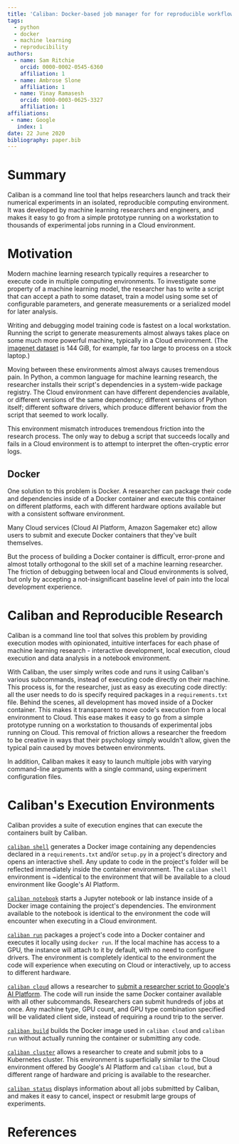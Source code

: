 ```yaml
---
title: 'Caliban: Docker-based job manager for for reproducible workflows'
tags:
  - python
  - docker
  - machine learning
  - reproducibility
authors:
  - name: Sam Ritchie
    orcid: 0000-0002-0545-6360
    affiliation: 1
  - name: Ambrose Slone
    affiliation: 1
  - name: Vinay Ramasesh
    orcid: 0000-0003-0625-3327
    affiliation: 1
affiliations:
 - name: Google
   index: 1
date: 22 June 2020
bibliography: paper.bib
---
```


# Summary

Caliban is a command line tool that helps researchers launch and track their
numerical experiments in an isolated, reproducible computing environment. It was
developed by machine learning researchers and engineers, and makes it easy to go
from a simple prototype running on a workstation to thousands of experimental
jobs running in a Cloud environment.

# Motivation

Modern machine learning research typically requires a researcher to execute code
in multiple computing environments. To investigate some property of a machine
learning model, the researcher has to write a script that can accept a path to
some dataset, train a model using some set of configurable parameters, and
generate measurements or a serialized model for later analysis.

Writing and debugging model training code is fastest on a local workstation.
Running the script to generate measurements almost always takes place on some
much more powerful machine, typically in a Cloud environment. (The [imagenet
dataset](https://www.tensorflow.org/datasets/catalog/imagenet2012) is 144 GiB,
for example, far too large to process on a stock laptop.)

Moving between these environments almost always causes tremendous pain. In
Python, a common language for machine learning research, the researcher installs
their script's dependencies in a system-wide package registry. The Cloud
environment can have different dependencies available, or different versions of
the same dependency; different versions of Python itself; different software
drivers, which produce different behavior from the script that seemed to work locally.

This environment mismatch introduces tremendous friction into the research
process. The only way to debug a script that succeeds locally and fails in a
Cloud environment is to attempt to interpret the often-cryptic error logs.

## Docker

One solution to this problem is Docker. A researcher can package their code and
dependencies inside of a Docker container and execute this container on
different platforms, each with different hardware options available but with a
consistent software environment.

Many Cloud services (Cloud AI Platform, Amazon Sagemaker etc) allow users to
submit and execute Docker containers that they've built themselves.

But the process of building a Docker container is difficult, error-prone and
almost totally orthogonal to the skill set of a machine learning researcher. The
friction of debugging between local and Cloud environments is solved, but only
by accepting a not-insignificant baseline level of pain into the local
development experience.

# Caliban and Reproducible Research

Caliban is a command line tool that solves this problem by providing execution
modes with opinionated, intuitive interfaces for each phase of machine learning
research - interactive development, local execution, cloud execution and data
analysis in a notebook environment.

With Caliban, the user simply writes code and runs it using Caliban's various subcommands,
instead of executing code directly on their machine. This process is, for the
researcher, just as easy as executing code directly: all the user needs to do is specify 
required packages in a `requirements.txt` file.  Behind the scenes, all
development has moved inside of a Docker container. This makes it transparent to
move code's execution from a local environment to Cloud. This ease makes it easy
to go from a simple prototype running on a workstation to thousands of
experimental jobs running on Cloud. This removal of friction allows a researcher
the freedom to be creative in ways that their psychology simply wouldn't allow,
given the typical pain caused by moves between environments.

In addition, Caliban makes it easy to launch multiple jobs with varying command-line
arguments with a single command, using experiment configuration files.  

# Caliban's Execution Environments

Caliban provides a suite of execution engines that can execute the containers
built by Caliban.

[`caliban
shell`](https://caliban.readthedocs.io/en/latest/cli/caliban_shell.html)
generates a Docker image containing any dependencies declared in a
`requirements.txt` and/or `setup.py` in a project's directory and opens an
interactive shell. Any update to code in the project's folder will be reflected
immediately inside the container environment. The `caliban shell` environment is
~identical to the environment that will be available to a cloud environment like
Google's AI Platform.

[`caliban
notebook`](https://caliban.readthedocs.io/en/latest/cli/caliban_notebook.html)
starts a Jupyter notebook or lab instance inside of a Docker image containing
the project's dependencies. The environment available to the notebook is
identical to the environment the code will encounter when executing in a Cloud
environment.

[`caliban run`](https://caliban.readthedocs.io/en/latest/cli/caliban_run.html)
packages a project's code into a Docker container and executes it locally using
`docker run`. If the local machine has access to a GPU, the instance will attach
to it by default, with no need to configure drivers. The environment is
completely identical to the environment the code will experience when executing
on Cloud or interactively, up to access to different hardware.

[`caliban
cloud`](https://caliban.readthedocs.io/en/latest/cli/caliban_cloud.html) allows
a researcher to [submit a researcher script to Google's AI
Platform](https://caliban.readthedocs.io/en/latest/getting_started/cloud.html).
The code will run inside the same Docker container available with all other
subcommands. Researchers can submit hundreds of jobs at once. Any machine type,
GPU count, and GPU type combination specified will be validated client side,
instead of requiring a round trip to the server.

[`caliban
build`](https://caliban.readthedocs.io/en/latest/cli/caliban_build.html) builds
the Docker image used in `caliban cloud` and `caliban run` without actually
running the container or submitting any code.

[`caliban
cluster`](https://caliban.readthedocs.io/en/latest/cli/caliban_cluster.html)
allows a researcher to create and submit jobs to a Kubernetes cluster. This
environment is superficially similar to the Cloud environment offered by
Google's AI Platform and `caliban cloud`, but a different range of hardware and
pricing is available to the researcher.

[`caliban
status`](https://caliban.readthedocs.io/en/latest/cli/caliban_status.html)
displays information about all jobs submitted by Caliban, and makes it easy to
cancel, inspect or resubmit large groups of experiments.

# References
